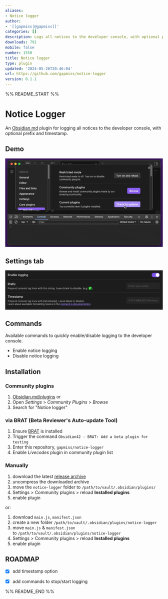 ```yaml
---
aliases:
- Notice logger
author:
- '[[gapmiss|@gapmiss]]'
categories: []
description: Logs all notices to the developer console, with optional prefix and timestamp.
downloads: 791
mobile: false
number: 1550
title: Notice logger
type: plugin
updated: '2024-05-26T20:46:04'
url: https://github.com/gapmiss/notice-logger
version: 0.1.1
---
```


%% README_START %%

# Notice Logger

An [Obsidian.md](https://obsidian.md) plugin for logging all notices to the developer console, with optional prefix and timestamp.

## Demo

![Demo screenshot](https://raw.githubusercontent.com/gapmiss/notice-logger/HEAD/resources/NOTICE-LOGGER-PLUGIN-Obsidian-v1.6.1-2024-05-26-10.57.33.gif)

## Settings tab

![Settings tab screenshot](https://raw.githubusercontent.com/gapmiss/notice-logger/HEAD/resources/NOTICE-LOGGER-PLUGIN-Obsidian-v1.6.1-2024-05-26-10.59.21.png)

## Commands

Available commands to quickly enable/disable logging to the developer console.

- Enable notice logging
- Disable notice logging

## Installation

### Community plugins

1. [Obsidian.md/plugins](https://obsidian.md/plugins?id=notice-logger) or
2. Open *Settings* > *Community Plugins* > *Browse*
3. Search for "Notice logger"

### via BRAT (Beta Reviewer's Auto-update Tool)

1. Ensure [BRAT](https://github.com/TfTHacker/obsidian42-brat) is installed
2. Trigger the command `Obsidian42 - BRAT: Add a beta plugin for testing`
3. Enter this repository, `gapmiss/notice-logger`
4. Enable _Livecodes_ plugin in community plugin list

### Manually

1. download the latest [release archive](https://github.com/gapmiss/notice-logger/releases/)
2. uncompress the downloaded archive
3. move the `notice-logger` folder to `/path/to/vault/.obsidian/plugins/`
4. Settings > Community plugins > reload **Installed plugins**
5. enable plugin

or:

1. download `main.js`, `manifest.json`
2. create a new folder `/path/to/vault/.obsidian/plugins/notice-logger`
3. move `main.js` & `manifest.json` to `/path/to/vault/.obsidian/plugins/notice-logger`
4. Settings > Community plugins > reload **Installed plugins**
5. enable plugin

## ROADMAP

- [X] add timestamp option
- [X] add commands to stop/start logging


%% README_END %%